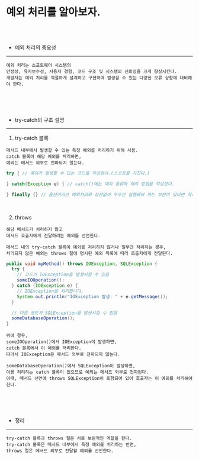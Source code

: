 # 예외 처리를 알아보자.

<br /><br />

* 예외 처리의 중요성
---

```
예외 처리는 소프트웨어 시스템의
안정성, 유지보수성, 사용자 경험, 코드 구조 및 시스템의 신뢰성을 크게 향상시킨다.
개발자는 예외 처리를 적절하게 설계하고 구현하여 발생할 수 있는 다양한 오류 상황에 대비해야 한다.
```

<br /><br /><br />

* try-catch의 구조 설명
---

1. try-catch 블록
```
메서드 내부에서 발생할 수 있는 특정 예외를 처리하기 위해 사용.
catch 블록이 해당 예외를 처리하면,
예외는 메서드 외부로 전파되지 않는다.
```
```java
try { // 예외가 발생할 수 있는 코드를 작성한다.(스코프를 가진다.)

} catch(Exception e) { // catch()에는 예외 종류와 처리 방법을 작성한다. 

} finally {} // 옵션이지만 예외처리와 상관없이 무조건 실행돼야 하는 부분이 있다면 작성한다.
```

<br />

2. throws
```
해당 메서드가 처리하지 않고
메서드 호출자에게 전달하려는 예외를 선언한다.

메서드 내의 try-catch 블록이 예외를 처리하지 않거나 일부만 처리하는 경우,
처리되지 않은 예외는 throws 절에 명시된 예외 목록에 따라 호출자에게 전달된다.
```
```java
public void myMethod() throws IOException, SQLException {
  try {
    // 코드가 IOException을 발생시킬 수 있음
    someIOOperation();
  } catch (IOException e) {
    // IOException을 처리합니다.
    System.out.println("IOException 발생: " + e.getMessage());
  }

  // 다른 코드가 SQLException을 발생시킬 수 있음
  someDatabaseOperation();
}
```
```
위에 경우,
someIOOperation()에서 IOException이 발생하면,
catch 블록에서 이 예외를 처리한다.
따라서 IOException은 메서드 외부로 전파되지 않는다.

someDatabaseOperation()에서 SQLException이 발생하면,
이를 처리하는 catch 블록이 없으므로 예외는 메서드 외부로 전파된다.
이때, 메서드 선언에 throws SQLException이 포함되어 있어 호출자는 이 예외를 처리해야 한다.
```

<br /><br /><br />

* 정리
---

```
try-catch 블록과 throws 절은 서로 보완적인 역할을 한다.
try-catch 블록은 메서드 내부에서 특정 예외를 처리하는 반면,
throws 절은 메서드 외부로 전달할 예외를 선언한다.
```

